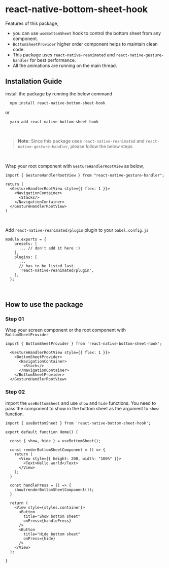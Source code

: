 # react-native-bottom-sheet-hook #

Features of this package,

- you can use ```useBottomSheet``` hook to control the bottom sheet from any component.
- ```BottomSheetProvider``` higher order component helps to maintain clean code.
- This package uses ```react-native-reanimated``` and ```react-native-gesture-handler``` for best performance.
- All the animations are running on the main thread.

## Installation Guide ##

install the package by running the below command
```
  npm install react-native-bottom-sheet-hook
```
or
```
  yarn add react-native-bottom-sheet-hook
```
<br>

> **Note:** Since this package uses ```react-native-reanimated``` and ```react-native-gesture-handler```, please follow the below steps

<br>

Wrap your root component with ```GestureHandlerRootView``` as below,

```
import { GestureHandlerRootView } from "react-native-gesture-handler";

return (
  <GestureHandlerRootView style={{ flex: 1 }}>  
    <NavigationContainer>
      <Stacks/>
    </NavigationContainer>
  </GestureHandlerRootView>
)
```

<br>


Add ```react-native-reanimated/plugin``` plugin to your ```babel.config.js```

```
module.exports = {
    presets: [
      ... // don't add it here :)
    ],
    plugins: [
      ...
      // has to be listed last.
      'react-native-reanimated/plugin',
    ],
  };
```

<br>

## How to use the package ##

### Step 01 ###

Wrap your screen component or the root component with ```BottomSheetProvider```

```
import { BottomSheetProvider } from 'react-native-bottom-sheet-hook';

  <GestureHandlerRootView style={{ flex: 1 }}>
    <BottomSheetProvider>
      <NavigationContainer>
        <Stacks/>
      </NavigationContainer>
    </BottomSheetProvider>
  </GestureHandlerRootView>

```

### Step 02 ###

import the ```useBottomSheet``` and use ```show``` and ```hide``` functions.
You need to pass the component to show in the bottom sheet as the argument to ```show``` function.

```
import { useBottomSheet } from 'react-native-bottom-sheet-hook';

export default function Home() {

  const { show, hide } = useBottomSheet();
  
  const renderBottomSheetComponent = () => {
    return (
      <View style={{ height: 200, width: "100%" }}>
        <Text>Hello world</Text>
      </View>
    );
  }
  
  const handlePress = () => {
    show(renderBottomSheetComponent());
  }
  
  return (
    <View style={styles.container}>
      <Button
        title="Show bottom sheet"
        onPress={handlePress}
      />
      <Button
        title="Hide bottom sheet"
        onPress={hide}
      />
    </View>
  );

}


```
